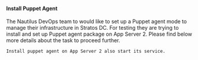 #### Install Puppet Agent

The Nautilus DevOps team to would like to set up a Puppet agent mode to manage their infrastructure in Stratos DC. For testing they are trying to install and set up Puppet agent package on App Server 2. Please find below more details about the task to proceed further.

    Install puppet agent on App Server 2 also start its service.


